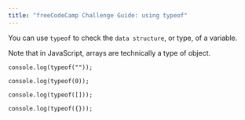 ```yaml
---
title: "freeCodeCamp Challenge Guide: using typeof"
---
```


You can use `typeof` to check the `data structure`, or type, of a variable.

Note that in JavaScript, arrays are technically a type of object.

    console.log(typeof(""));

    console.log(typeof(0));

    console.log(typeof([]));

    console.log(typeof({}));
